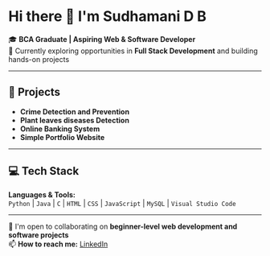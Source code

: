 # Hi there 👋 I'm Sudhamani D B

🎓 **BCA Graduate | Aspiring Web & Software Developer**  
🌱 Currently exploring opportunities in **Full Stack Development** and building hands-on projects  

---

## 🚀 Projects
- **Crime Detection and Prevention**  
- **Plant leaves diseases Detection**  
- **Online Banking System**  
- **Simple Portfolio Website**  


---

## 💻 Tech Stack
**Languages & Tools:**  
`Python` | `Java` | `C` | `HTML` | `CSS` | `JavaScript` | `MySQL` | `Visual Studio Code`  

---

🤝 I'm open to collaborating on **beginner-level web development and software projects**  
📫 **How to reach me:** [LinkedIn](www.linkedin.com/in/sudhamani-db-2380b7259)  
